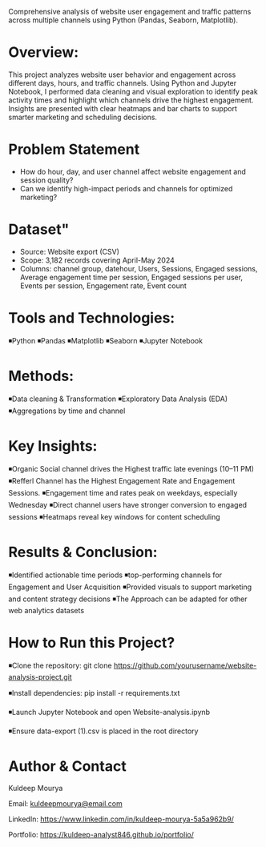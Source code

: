 Comprehensive analysis of website user engagement and traffic patterns across multiple channels using Python (Pandas, Seaborn, Matplotlib).

# Overview:
This project analyzes website user behavior and engagement across different days, hours, and traffic channels. Using Python and Jupyter Notebook, I performed data cleaning and visual exploration to identify peak activity times and highlight which channels drive the highest engagement. Insights are presented with clear heatmaps and bar charts to support smarter marketing and scheduling decisions.

# Problem Statement
- How do hour, day, and user channel affect website engagement and session quality?
- Can we identify high-impact periods and channels for optimized marketing?

# Dataset"
- Source: Website export (CSV)
- Scope: 3,182 records covering April-May 2024
- Columns: channel group, datehour, Users, Sessions, Engaged sessions, Average engagement time per session, Engaged sessions per user, Events per session, Engagement rate, Event count

# Tools and Technologies:
◾Python
◾Pandas
◾Matplotlib
◾Seaborn
◾Jupyter Notebook

# Methods:
◾Data cleaning & Transformation
◾Exploratory Data Analysis (EDA)
◾Aggregations by time and channel

# Key Insights:
◾Organic Social channel drives the Highest traffic late evenings (10–11 PM)
◾Refferl Channel has the Highest Engagement Rate and Engagement Sessions.
◾Engagement time and rates peak on weekdays, especially Wednesday
◾Direct channel users have stronger conversion to engaged sessions
◾Heatmaps reveal key windows for content scheduling

# Results & Conclusion:
◾Identified actionable time periods
◾top-performing channels for Engagement and User Acquisition
◾Provided visuals to support marketing and content strategy decisions
◾The Approach can be adapted for other web analytics datasets

# How to Run this Project?
◾Clone the repository:
git clone https://github.com/yourusername/website-analysis-project.git

◾Install dependencies:
pip install -r requirements.txt

◾Launch Jupyter Notebook and open Website-analysis.ipynb

◾Ensure data-export (1).csv is placed in the root directory

# Author & Contact
Kuldeep Mourya

Email: kuldeepmourya@email.com

LinkedIn: https://www.linkedin.com/in/kuldeep-mourya-5a5a962b9/

Portfolio: https://kuldeep-analyst846.github.io/portfolio/
